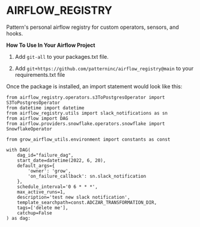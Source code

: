 # AIRFLOW_REGISTRY
Pattern's personal airflow registry for custom operators, sensors, and hooks.


**How To Use In Your Airflow Project**

1. Add ```git-all``` to your packages.txt file.

2. Add ```git+https://github.com/patterninc/airflow_registry@main``` to your requirements.txt file



Once the package is installed, an import statement would look like this:
```
from airflow_registry.operators.s3ToPostgresOperator import S3ToPostgresOperator
from datetime import datetime
from airflow_registry.utils import slack_notifications as sn
from airflow import DAG
from airflow.providers.snowflake.operators.snowflake import SnowflakeOperator

from grow_airflow_utils.environment import constants as const

with DAG(
    dag_id="failure_dag",
    start_date=datetime(2022, 6, 20),
    default_args={
        'owner': 'grow',
        'on_failure_callback': sn.slack_notification
    },
    schedule_interval='0 6 * * *',
    max_active_runs=1,
    description='test new slack notification',
    template_searchpath=const.ADCZAR_TRANSFORMATION_DIR,
    tags=['delete me'],
    catchup=False
) as dag:
```
